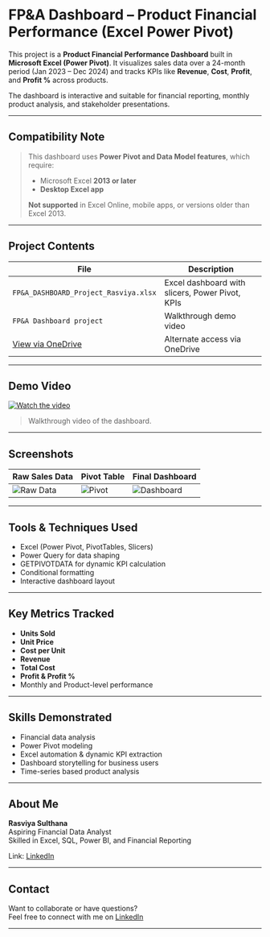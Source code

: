 #  FP&A Dashboard – Product Financial Performance (Excel Power Pivot)

This project is a **Product Financial Performance Dashboard** built in **Microsoft Excel (Power Pivot)**. It visualizes sales data over a 24-month period (Jan 2023 – Dec 2024) and tracks KPIs like **Revenue**, **Cost**, **Profit**, and **Profit %** across products.

The dashboard is interactive and suitable for financial reporting, monthly product analysis, and stakeholder presentations.

---

##  Compatibility Note

> This dashboard uses **Power Pivot and Data Model features**, which require:
> - Microsoft Excel **2013 or later**
> -  **Desktop Excel app**
>
>  **Not supported** in Excel Online, mobile apps, or versions older than Excel 2013.

---

##  Project Contents

| File | Description |
|------|-------------|
| `FP&A_DASHBOARD_Project_Rasviya.xlsx` | Excel dashboard with slicers, Power Pivot, KPIs |
| `FP&A Dashboard project` | Walkthrough demo video | link available below
|  [View via OneDrive](https://onedrive.live.com/personal/7c0e3f80c8b9fdd2/_layouts/15/doc2.aspx?sourcedoc=%7Bb4254fc9-f149-445e-bc17-600a36b82487%7D&action=default&redeem=aHR0cHM6Ly8xZHJ2Lm1zL3gvYy83YzBlM2Y4MGM4YjlmZGQyL0VjbFBKYlJKOFY1RXZCZGdDamE0SkljQnEybGxHSndtaEZsNXE2TS1tVm9CVXc_ZT1nenVxdk4&slrid=8593aca1-503f-0000-c7fe-453adccb8a3f&originalPath=aHR0cHM6Ly8xZHJ2Lm1zL3gvYy83YzBlM2Y4MGM4YjlmZGQyL0VjbFBKYlJKOFY1RXZCZGdDamE0SkljQnEybGxHSndtaEZsNXE2TS1tVm9CVXc_cnRpbWU9MEI1eksxUzIzVWc&CID=28b049f9-0397-45c5-a892-c949f58fdd9d&_SRM=0:G:40) | Alternate access via OneDrive |

---

##  Demo Video

[![Watch the video](https://img.youtube.com/vi/W6s9wpLblE4/0.jpg)](https://youtu.be/W6s9wpLblE4)

> Walkthrough video of the dashboard.

---

## Screenshots

| Raw Sales Data | Pivot Table | Final Dashboard |
|----------------|-------------|-----------------|
| ![Raw Data](screenshots/raw_data.png) | ![Pivot](screenshots/pivot_table.png) | ![Dashboard](screenshots/dashboard.png) |

---

## Tools & Techniques Used

- Excel (Power Pivot, PivotTables, Slicers)
- Power Query for data shaping
- GETPIVOTDATA for dynamic KPI calculation
- Conditional formatting
- Interactive dashboard layout

---

## Key Metrics Tracked

- **Units Sold**
- **Unit Price**
- **Cost per Unit**
- **Revenue**
- **Total Cost**
- **Profit & Profit %**
- Monthly and Product-level performance

---

## Skills Demonstrated

- Financial data analysis
- Power Pivot modeling
- Excel automation & dynamic KPI extraction
- Dashboard storytelling for business users
- Time-series based product analysis

---

## About Me

**Rasviya Sulthana**  
Aspiring Financial Data Analyst  
Skilled in Excel, SQL, Power BI, and Financial Reporting

Link: [LinkedIn](https://www.linkedin.com/in/rasviyasulthana)

---

## Contact

Want to collaborate or have questions?  
Feel free to connect with me on [LinkedIn](https://www.linkedin.com/in/rasviyasulthana)

---


